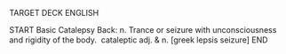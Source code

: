 TARGET DECK
ENGLISH

START
Basic
Catalepsy
Back: n. Trance or seizure with unconsciousness and rigidity of the body.  cataleptic adj. & n. [greek lepsis seizure]
END
